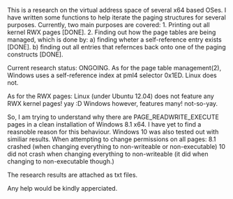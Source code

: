 This is a research on the virtual address space of several x64 based OSes. 
I have written some functions to help iterate the paging structures for several purposes.
Currently, two main purposes are covered:
	1. Printing out all kernel RWX pages [DONE].
	2. Finding out how the page tables are being managed, which is done by:
	    a) finding wheter a self-reference entry exists [DONE].
	    b) finding out all entries that refernces back onto one of the paging constructs [DONE].

Current research status: ONGOING.
As for the page table management(2), Windows uses a self-reference index at pml4 selector 0x1ED. Linux does not.

As for the RWX pages: Linux (under Ubuntu 12.04) does not feature any RWX kernel pages! yay :D
Windows however, features many! not-so-yay.

So, I am trying to understand why there are PAGE_READWRITE_EXECUTE pages in a clean installation of Windows 8.1 x64. 
I have yet to find a reasnoble reason for this behaviour.
Windows 10 was also tested out with similiar results.
When attempting to change permissions on all pages:
 8.1 crashed (when changing everything to non-writeable or non-executable)
 10 did not crash when changing everything to non-writeable (it did when changing to non-executable though.)

The research results are attached as txt files.

Any help would be kindly apperciated.